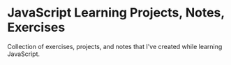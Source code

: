 # JavaScript Learning Projects, Notes, Exercises

Collection of exercises, projects, and notes that I've created while learning JavaScript. 
